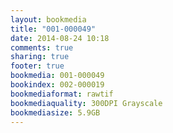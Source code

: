 ```yaml
---
layout: bookmedia
title: "001-000049"
date: 2014-08-24 10:18
comments: true
sharing: true
footer: true
bookmedia: 001-000049
bookindex: 002-000019
bookmediaformat: rawtif
bookmediaquality: 300DPI Grayscale
bookmediasize: 5.9GB
---
```

